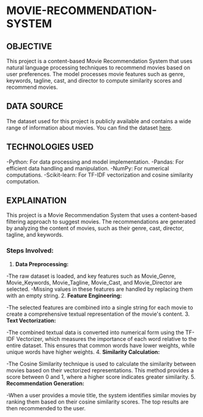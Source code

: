 # MOVIE-RECOMMENDATION-SYSTEM

## OBJECTIVE
This project is a content-based Movie Recommendation System that uses natural language processing techniques to recommend movies based on user preferences. The model processes movie features such as genre, keywords, tagline, cast, and director to compute similarity scores and recommend movies.
  
## DATA SOURCE
The dataset used for this project is publicly available and contains a wide range of information about movies. You can find the dataset [here](https://raw.githubusercontent.com/YBI-Foundation/Dataset/main/Movies%20Recommendation.csv).

## TECHNOLOGIES USED
-Python: For data processing and model implementation.
-Pandas: For efficient data handling and manipulation.
-NumPy: For numerical computations.
-Scikit-learn: For TF-IDF vectorization and cosine similarity computation.

## EXPLAINATION
This project is a Movie Recommendation System that uses a content-based filtering approach to suggest movies. The recommendations are generated by analyzing the content of movies, such as their genre, cast, director, tagline, and keywords.

### Steps Involved:
1. **Data Preprocessing:**

-The raw dataset is loaded, and key features such as Movie_Genre, Movie_Keywords, Movie_Tagline, Movie_Cast, and Movie_Director are selected.
-Missing values in these features are handled by replacing them with an empty string.
2. **Feature Engineering:**

-The selected features are combined into a single string for each movie to create a comprehensive textual representation of the movie's content.
3. **Text Vectorization:**

-The combined textual data is converted into numerical form using the TF-IDF Vectorizer, which measures the importance of each word relative to the entire dataset. This ensures that common words have lower weights, while unique words have higher weights.
4. **Similarity Calculation:**

-The Cosine Similarity technique is used to calculate the similarity between movies based on their vectorized representations. This method provides a score between 0 and 1, where a higher score indicates greater similarity.
5. **Recommendation Generation:**

-When a user provides a movie title, the system identifies similar movies by ranking them based on their cosine similarity scores. The top results are then recommended to the user.
